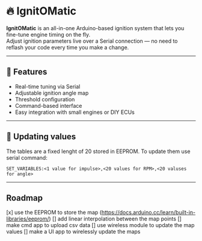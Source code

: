 # 🔥 IgnitOMatic

**IgnitOMatic** is an all-in-one Arduino-based ignition system that lets you fine-tune engine timing on the fly.  
Adjust ignition parameters live over a Serial connection — no need to reflash your code every time you make a change.

---

## 🚀 Features

- Real-time tuning via Serial
- Adjustable ignition angle map
- Threshold configuration
- Command-based interface
- Easy integration with small engines or DIY ECUs

---

## 🧪 Updating values

The tables are a fixed lenght of 20 stored in EEPROM. To update them use serial command:
```text
SET_VARIABLES:<1 value for impulse>,<20 values for RPM>,<20 valuses for angle>
```

---

## Roadmap

[x] use the EEPROM to store the map (https://docs.arduino.cc/learn/built-in-libraries/eeprom/)
[] add linear interpolation between the map points
[] make cmd app to upload csv data
[] use wireless module to update the map values
[] make a UI app to wirelessly update the maps